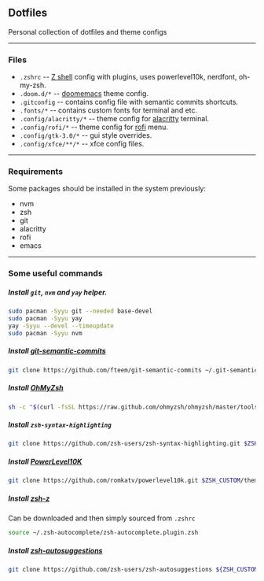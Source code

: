 ## Dotfiles
Personal collection of dotfiles and theme configs

---
### Files
- `.zshrc` -- [Z shell](https://github.com/zsh-users/zsh) config with plugins, uses powerlevel10k, nerdfont, oh-my-zsh.
- `.doom.d/*` -- [doomemacs](https://github.com/doomemacs/doomemacs) theme config.
- `.gitconfig` -- contains config file with semantic commits shortcuts. 
- `.fonts/*` -- contains custom fonts for terminal and etc.
- `.config/alacritty/*` -- theme config for [alacritty](https://github.com/alacritty/alacritty) terminal. 
- `.config/rofi/*` -- theme config for [rofi](https://github.com/davatorium/rofi) menu.
- `.config/gtk-3.0/*` -- gui style overrides.
- `.config/xfce/**/*` -- xfce config files.

---
### Requirements
Some packages should be installed in the system previously:
- nvm
- zsh
- git
- alacritty
- rofi
- emacs

---
### Some useful commands

##### Install `git`, `nvm` and `yay` helper.
```bash
sudo pacman -Syyu git --needed base-devel
sudo pacman -Syyu yay
yay -Syyu --devel --timeupdate
sudo pacman -Syyu nvm
```

##### Install [git-semantic-commits](https://github.com/fteem/git-semantic-commits)
```bash
git clone https://github.com/fteem/git-semantic-commits ~/.git-semantic-commits
```

##### Install [OhMyZsh](https://ohmyz.sh/)
```bash
sh -c "$(curl -fsSL https://raw.github.com/ohmyzsh/ohmyzsh/master/tools/install.sh)"
```

##### Install `zsh-syntax-highlighting`
```bash
git clone https://github.com/zsh-users/zsh-syntax-highlighting.git $ZSH_CUSTOM/plugins/zsh-syntax-highlighting
```

##### Install [PowerLevel10K](https://github.com/romkatv/powerlevel10k)
```bash
git clone https://github.com/romkatv/powerlevel10k.git $ZSH_CUSTOM/themes/powerlevel10k
```

##### Install [zsh-z](https://github.com/agkozak/zsh-z#installation)
Can be downloaded and then simply sourced from `.zshrc`
```bash
source ~/.zsh-autocomplete/zsh-autocomplete.plugin.zsh
```

##### Install [zsh-autosuggestions](https://github.com/zsh-users/zsh-autosuggestions)
```bash
git clone https://github.com/zsh-users/zsh-autosuggestions ${ZSH_CUSTOM:-~/.oh-my-zsh/custom}/plugins/zsh-autosuggestions
```
